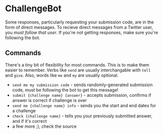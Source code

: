 # ChallengeBot

Some responses, particularly requesting your submission code, are in the form of direct messages. To recieve direct messages from a Twitter user, you *must follow that user*. If you're not getting responses, make sure you're following the bot.

## Commands
There's a tiny bit of flexibility for most commands. This is to make them easier to remember. Verbs like `send` are usually interchangable with `tell` and `give`. Also, words like `me` and `my` are usually optional.

* `send me my submission code` - sends randomly-generated submission code, must be following the bot to get this message!
* `submit {challenge name} {answer}` - accepts submission, confirms if answer is correct if challenge is over
* `send me {challenge name} info` - sends you the start and end dates for a challenge
* `check {challenge name}` - tells you your previously submitted answer, and if it's correct
* a few more ;), check the source



